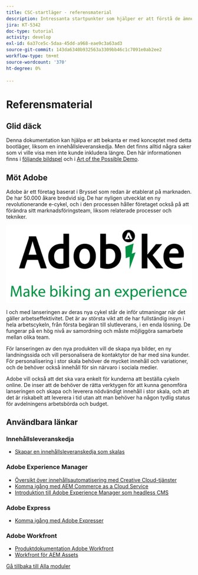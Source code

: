 ```yaml
---
title: CSC-startläger - referensmaterial
description: Intressanta startpunkter som hjälper er att förstå de ämnen som behandlas i det här bootlägret bättre.
jira: KT-5342
doc-type: tutorial
activity: develop
exl-id: 6a37ce5c-5daa-45dd-a968-eae9c3a63ad3
source-git-commit: 143da6340b932563a3309bb46c1c7091e0ab2ee2
workflow-type: tm+mt
source-wordcount: '370'
ht-degree: 0%

---
```


# Referensmaterial

## Glid däck

Denna dokumentation kan hjälpa er att bekanta er med konceptet med detta bootläger, liksom en innehållsleveranskedja. Men det finns alltid några saker som vi ville visa men inte kunde inkludera längre. Den här informationen finns i [följande bildspel](https://adobe.sharepoint.com/:p:/r/sites/SWEnterpriseMarketingTeam/Shared%20Documents/Bootcamps/Content%20Supply%20Chain%20Bootcamp/Experience%20Makers%20Content%20Supply%20Chain%20Slide%20Deck.pptx?d=w1a3787d39c3a43ab941cfd0069f8383a&amp;csf=1&amp;web=1&amp;e=57aFUU) och i [Art of the Possible Demo](https://xd.adobe.com/view/45ea642f-69fb-4bbe-bba6-6915a3709a6d-10b9/?fullscreen).

## Möt Adobe

Adobe är ett företag baserat i Bryssel som redan är etablerat på marknaden. De har 50.000 åkare bredvid sig. De har nyligen utvecklat en ny revolutionerande e-cykel, och i den processen håller företaget också på att förändra sitt marknadsföringsteam, liksom relaterade processer och tekniker.

![AdobeCycle](./images/adobike-logo.png)

I och med lanseringen av deras nya cykel står de inför utmaningar när det gäller arbetseffektivitet. Det är av största vikt att de har fullständig insyn i hela arbetscykeln, från första begäran till slutleverans, i en enda lösning. De fungerar på en hög nivå av samordning och måste möjliggöra samarbete mellan olika team.

För lanseringen av den nya produkten vill de skapa nya bilder, en ny landningssida och vill personalisera de kontaktytor de har med sina kunder. För personalisering i stor skala behöver de mycket innehåll och variationer, och de behöver också innehåll för sin närvaro i sociala medier.

Adobe vill också att det ska vara enkelt för kunderna att beställa cykeln online. De inser att de behöver de rätta verktygen för att kunna genomföra lanseringen och skapa och leverera nödvändigt innehåll i stor skala, och att det är riskabelt att leverera i tid utan att man behöver ha någon tydlig status för avdelningens arbetsbörda och budget.


## Användbara länkar

### Innehållsleveranskedja

- [Skapar en innehållsleveranskedja som skalas](https://business.adobe.com/resources/webinars/building-a-content-supply-chain-that-scales.html)

### Adobe Experience Manager

- [Översikt över innehållsautomatisering med Creative Cloud-tjänster](https://experienceleague.adobe.com/docs/experience-manager-learn/assets/content-automation/overview.html?lang=en)
- [Komma igång med AEM Commerce as a Cloud Service](https://experienceleague.adobe.com/docs/experience-manager-cloud-service/content/content-and-commerce/storefront/getting-started.html)
- [Introduktion till Adobe Experience Manager som headless CMS](https://experienceleague.adobe.com/docs/experience-manager-cloud-service/content/headless/introduction.html?lang=en)

### Adobe Express

- [Komma igång med Adobe Expresser](https://helpx.adobe.com/express/using/work-with-templates.html)

### Adobe Workfront

- [Produktdokumentation Adobe Workfront](https://experienceleague.adobe.com/docs/workfront/using/home.html?lang=en)
- [Workfront för AEM Assets](https://exchange.adobe.com/apps/ec/101385/workfront-for-aem-assets)


[Gå tillbaka till Alla moduler](./overview.md)
